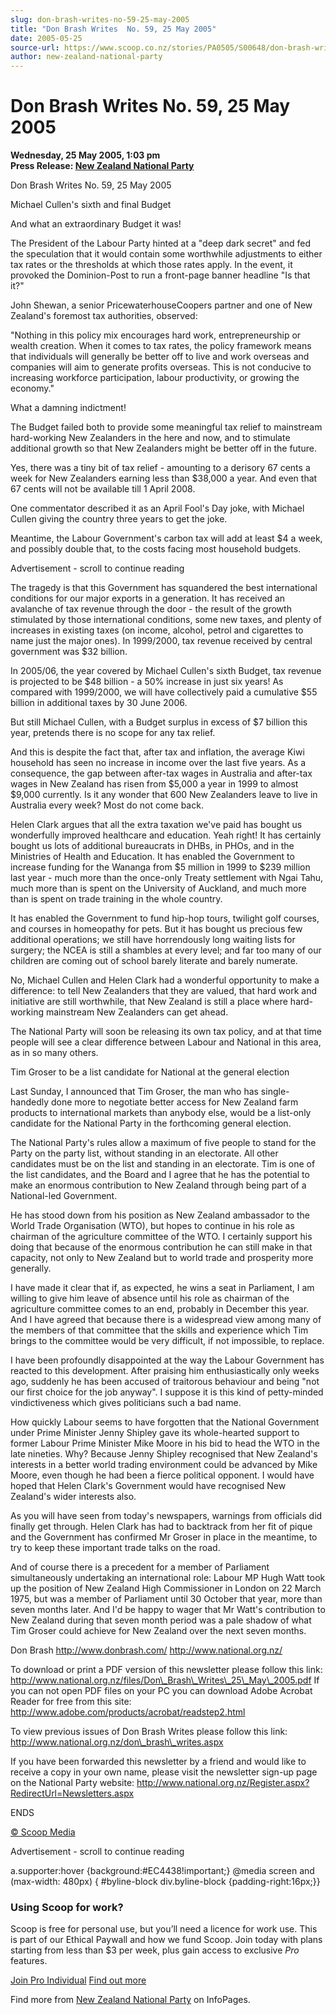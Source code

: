 ```yaml
---
slug: don-brash-writes-no-59-25-may-2005
title: "Don Brash Writes  No. 59, 25 May 2005"
date: 2005-05-25
source-url: https://www.scoop.co.nz/stories/PA0505/S00648/don-brash-writes-no-59-25-may-2005.htm
author: new-zealand-national-party
---
```

Don Brash Writes No. 59, 25 May 2005
====================================

**Wednesday, 25 May 2005, 1:03 pm**  
**Press Release: [New Zealand National Party](https://info.scoop.co.nz/New_Zealand_National_Party)**

Don Brash Writes No. 59, 25 May 2005

Michael Cullen's sixth and final Budget

And what an extraordinary Budget it was!

The President of the Labour Party hinted at a \"deep dark secret" and fed the speculation that it would contain some worthwhile adjustments to either tax rates or the thresholds at which those rates apply. In the event, it provoked the Dominion-Post to run a front-page banner headline "Is that it?"

John Shewan, a senior PricewaterhouseCoopers partner and one of New Zealand's foremost tax authorities, observed:

"Nothing in this policy mix encourages hard work, entrepreneurship or wealth creation. When it comes to tax rates, the policy framework means that individuals will generally be better off to live and work overseas and companies will aim to generate profits overseas. This is not conducive to increasing workforce participation, labour productivity, or growing the economy."

What a damning indictment!

The Budget failed both to provide some meaningful tax relief to mainstream hard-working New Zealanders in the here and now, and to stimulate additional growth so that New Zealanders might be better off in the future.

Yes, there was a tiny bit of tax relief - amounting to a derisory 67 cents a week for New Zealanders earning less than $38,000 a year. And even that 67 cents will not be available till 1 April 2008.

One commentator described it as an April Fool's Day joke, with Michael Cullen giving the country three years to get the joke.

Meantime, the Labour Government's carbon tax will add at least $4 a week, and possibly double that, to the costs facing most household budgets.

Advertisement - scroll to continue reading





The tragedy is that this Government has squandered the best international conditions for our major exports in a generation. It has received an avalanche of tax revenue through the door - the result of the growth stimulated by those international conditions, some new taxes, and plenty of increases in existing taxes (on income, alcohol, petrol and cigarettes to name just the major ones). In 1999/2000, tax revenue received by central government was $32 billion.

In 2005/06, the year covered by Michael Cullen's sixth Budget, tax revenue is projected to be $48 billion - a 50% increase in just six years! As compared with 1999/2000, we will have collectively paid a cumulative $55 billion in additional taxes by 30 June 2006.

But still Michael Cullen, with a Budget surplus in excess of $7 billion this year, pretends there is no scope for any tax relief.

And this is despite the fact that, after tax and inflation, the average Kiwi household has seen no increase in income over the last five years. As a consequence, the gap between after-tax wages in Australia and after-tax wages in New Zealand has risen from $5,000 a year in 1999 to almost $9,000 currently. Is it any wonder that 600 New Zealanders leave to live in Australia every week? Most do not come back.

Helen Clark argues that all the extra taxation we've paid has bought us wonderfully improved healthcare and education. Yeah right! It has certainly bought us lots of additional bureaucrats in DHBs, in PHOs, and in the Ministries of Health and Education. It has enabled the Government to increase funding for the Wananga from $5 million in 1999 to $239 million last year - much more than the once-only Treaty settlement with Ngai Tahu, much more than is spent on the University of Auckland, and much more than is spent on trade training in the whole country.

It has enabled the Government to fund hip-hop tours, twilight golf courses, and courses in homeopathy for pets. But it has bought us precious few additional operations; we still have horrendously long waiting lists for surgery; the NCEA is still a shambles at every level; and far too many of our children are coming out of school barely literate and barely numerate.

No, Michael Cullen and Helen Clark had a wonderful opportunity to make a difference: to tell New Zealanders that they are valued, that hard work and initiative are still worthwhile, that New Zealand is still a place where hard-working mainstream New Zealanders can get ahead.

The National Party will soon be releasing its own tax policy, and at that time people will see a clear difference between Labour and National in this area, as in so many others.

Tim Groser to be a list candidate for National at the general election

Last Sunday, I announced that Tim Groser, the man who has single-handedly done more to negotiate better access for New Zealand farm products to international markets than anybody else, would be a list-only candidate for the National Party in the forthcoming general election.

The National Party's rules allow a maximum of five people to stand for the Party on the party list, without standing in an electorate. All other candidates must be on the list and standing in an electorate. Tim is one of the list candidates, and the Board and I agree that he has the potential to make an enormous contribution to New Zealand through being part of a National-led Government.

He has stood down from his position as New Zealand ambassador to the World Trade Organisation (WTO), but hopes to continue in his role as chairman of the agriculture committee of the WTO. I certainly support his doing that because of the enormous contribution he can still make in that capacity, not only to New Zealand but to world trade and prosperity more generally.

I have made it clear that if, as expected, he wins a seat in Parliament, I am willing to give him leave of absence until his role as chairman of the agriculture committee comes to an end, probably in December this year. And I have agreed that because there is a widespread view among many of the members of that committee that the skills and experience which Tim brings to the committee would be very difficult, if not impossible, to replace.

I have been profoundly disappointed at the way the Labour Government has reacted to this development. After praising him enthusiastically only weeks ago, suddenly he has been accused of traitorous behaviour and being "not our first choice for the job anyway". I suppose it is this kind of petty-minded vindictiveness which gives politicians such a bad name.

How quickly Labour seems to have forgotten that the National Government under Prime Minister Jenny Shipley gave its whole-hearted support to former Labour Prime Minister Mike Moore in his bid to head the WTO in the late nineties. Why? Because Jenny Shipley recognised that New Zealand's interests in a better world trading environment could be advanced by Mike Moore, even though he had been a fierce political opponent. I would have hoped that Helen Clark's Government would have recognised New Zealand's wider interests also.

As you will have seen from today's newspapers, warnings from officials did finally get through. Helen Clark has had to backtrack from her fit of pique and the Government has confirmed Mr Groser in place in the meantime, to try to keep these important trade talks on the road.

And of course there is a precedent for a member of Parliament simultaneously undertaking an international role: Labour MP Hugh Watt took up the position of New Zealand High Commissioner in London on 22 March 1975, but was a member of Parliament until 30 October that year, more than seven months later. And I'd be happy to wager that Mr Watt's contribution to New Zealand during that seven month period was a pale shadow of what Tim Groser could achieve for New Zealand over the next seven months.

Don Brash http://www.donbrash.com/ http://www.national.org.nz/

To download or print a PDF version of this newsletter please follow this link: http://www.national.org.nz/files/Don\_Brash\_Writes\_25\_May\_2005.pdf If you can not open PDF files on your PC you can download Adobe Acrobat Reader for free from this site: http://www.adobe.com/products/acrobat/readstep2.html

To view previous issues of Don Brash Writes please follow this link: http://www.national.org.nz/don\_brash\_writes.aspx

If you have been forwarded this newsletter by a friend and would like to receive a copy in your own name, please visit the newsletter sign-up page on the National Party website: http://www.national.org.nz/Register.aspx?RedirectUrl=Newsletters.aspx

ENDS

  

[© Scoop Media](http://www.scoop.co.nz/about/terms.html)  

Advertisement - scroll to continue reading



a.supporter:hover {background:#EC4438!important;} @media screen and (max-width: 480px) { #byline-block div.byline-block {padding-right:16px;}}

### Using Scoop for work?

Scoop is free for personal use, but you’ll need a licence for work use. This is part of our Ethical Paywall and how we fund Scoop. Join today with plans starting from less than $3 per week, plus gain access to exclusive _Pro_ features.  
  
[Join Pro Individual](https://pro.scoop.co.nz/Individual/?from=ProIn24) [Find out more](https://pro.scoop.co.nz/using-scoop-for-work/?from=ProIn24)

Find more from [New Zealand National Party](https://info.scoop.co.nz/New_Zealand_National_Party) on InfoPages.